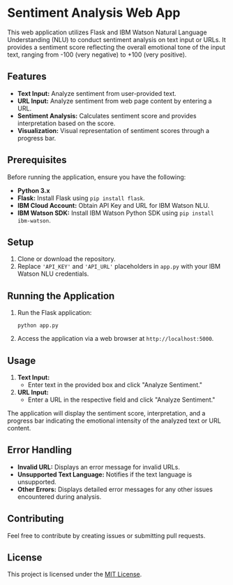 # Sentiment Analysis Web App

This web application utilizes Flask and IBM Watson Natural Language Understanding (NLU) to conduct sentiment analysis on text input or URLs. It provides a sentiment score reflecting the overall emotional tone of the input text, ranging from -100 (very negative) to +100 (very positive).

## Features

- **Text Input:** Analyze sentiment from user-provided text.
- **URL Input:** Analyze sentiment from web page content by entering a URL.
- **Sentiment Analysis:** Calculates sentiment score and provides interpretation based on the score.
- **Visualization:** Visual representation of sentiment scores through a progress bar.

## Prerequisites

Before running the application, ensure you have the following:

- **Python 3.x**
- **Flask:** Install Flask using `pip install flask`.
- **IBM Cloud Account:** Obtain API Key and URL for IBM Watson NLU.
- **IBM Watson SDK:** Install IBM Watson Python SDK using `pip install ibm-watson`.

## Setup

1. Clone or download the repository.
2. Replace `'API_KEY'` and `'API_URL'` placeholders in `app.py` with your IBM Watson NLU credentials.

## Running the Application

1. Run the Flask application:
    ```
    python app.py
    ```
2. Access the application via a web browser at `http://localhost:5000`.

## Usage

1. **Text Input:**
   - Enter text in the provided box and click "Analyze Sentiment."
2. **URL Input:**
   - Enter a URL in the respective field and click "Analyze Sentiment."

The application will display the sentiment score, interpretation, and a progress bar indicating the emotional intensity of the analyzed text or URL content.

## Error Handling

- **Invalid URL:** Displays an error message for invalid URLs.
- **Unsupported Text Language:** Notifies if the text language is unsupported.
- **Other Errors:** Displays detailed error messages for any other issues encountered during analysis.

## Contributing

Feel free to contribute by creating issues or submitting pull requests.

## License

This project is licensed under the [MIT License](LICENSE).